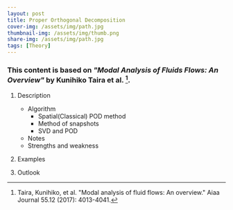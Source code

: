 ```yaml
---
layout: post
title: Proper Orthogonal Decomposition
cover-img: /assets/img/path.jpg
thumbnail-img: /assets/img/thumb.png
share-img: /assets/img/path.jpg
tags: [Theory]
---
```


### This content is based on *"Modal Analysis of Fluids Flows: An Overview"* by Kunihiko Taira et al. [^1]. 


1. Description
   - Algorithm
     - Spatial(Classical) POD method
     - Method of snapshots
     - SVD and POD
   - Notes
   - Strengths and weakness
    



2. Examples

3. Outlook




[^1]: Taira, Kunihiko, et al. "Modal analysis of fluid flows: An overview." Aiaa Journal 55.12 (2017): 4013-4041. 
